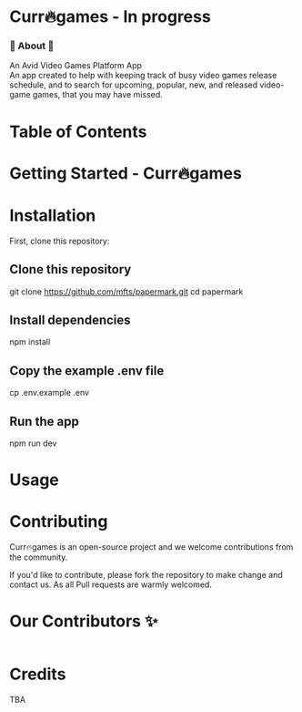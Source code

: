 # Curr🔥games - In progress

### 🚀 About 🚀
An Avid Video Games Platform App
<br/>
An app created to help with keeping track of busy video games release schedule, and to search for upcoming, popular, new, and released video-game games, that you may have missed.

# Table of Contents


# Getting Started - Curr🔥games

# Installation

First, clone this repository:

<!-- start:code block -->
## Clone this repository
git clone https://github.com/mfts/papermark.git
cd papermark

## Install dependencies
npm install

## Copy the example .env file
cp .env.example .env

## Run the app
npm run dev
<!-- end:code block -->

# Usage

# Contributing

Curr🔥games is an open-source project and we welcome contributions from the community.

If you'd like to contribute, please fork the repository to make change and contact us. As all Pull requests are warmly welcomed.

# Our Contributors ✨

<a href="https://github.com/mfts/papermark/graphs/contributors">
  <img src="" />
</a>

# Credits
TBA
